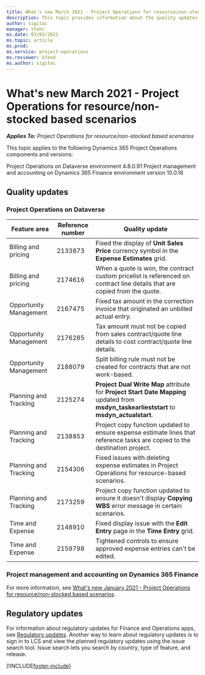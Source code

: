 ```yaml
---
title: What's new March 2021 - Project Operations for resource/non-stocked based scenarios
description: This topic provides information about the quality updates available in the March 2021 release of Project Operations for resource/non-stocked based scenarios.
author: sigitac
manager: tfehr
ms.date: 03/03/2021
ms.topic: article
ms.prod:
ms.service: project-operations
ms.reviewer: kfend 
ms.author: sigitac
---
```


# What's new March 2021 - Project Operations for resource/non-stocked based scenarios

_**Applies To:** Project Operations for resource/non-stocked based scenarios_

This topic applies to the following Dynamics 365 Project Operations components and versions:

Project Operations on Dataverse environment 4.8.0.91 
Project management and accounting on Dynamics 365 Finance environment version 10.0.16 

## Quality updates

### Project Operations on Dataverse


| **Feature area** | **Reference number** | **Quality update** |
| --- | --- | --- |
| Billing and pricing | 2133873 | Fixed the display of **Unit Sales Price** currency symbol in the **Expense Estimates** grid. |
| Billing and pricing | 2174616 | When a quote is won, the contract custom pricelist is referenced on contract line details that are copied from the quote. |
| Opportunity Management | 2167475 | Fixed tax amount in the correction invoice that originated an unbilled actual entry. |
| Opportunity Management | 2176285 | Tax amount must not be copied from sales contract/quote line details to cost contract/quote line details. |
| Opportunity Management | 2188079 | Split billing rule must not be created for contracts that are not work-based. |
| Planning and Tracking | 2125274 | **Project Dual Write Map** attribute for **Project Start Date Mapping** updated from **msdyn\_taskearlieststart** to **msdyn\_actualstart**. |
| Planning and Tracking | 2138853 | Project copy function updated to ensure expense estimate lines that reference tasks are copied to the destination project. |
| Planning and Tracking | 2154306 | Fixed issues with deleting expense estimates in Project Operations for resource-based scenarios. |
| Planning and Tracking | 2173259 | Project copy function updated to ensure it doesn't display **Copying WBS** error message in certain scenarios. |
| Time and Expense | 2148910 | Fixed display issue with the **Edit Entry** page in the **Time Entry** grid. |
| Time and Expense | 2159798 | Tightened controls to ensure approved expense entries can't be edited. |

### Project management and accounting on Dynamics 365 Finance

For more information, see [What's new January 2021 - Project Operations for resource/non-stocked based scenarios](../project-operations/whats-new/whats-new-jan-2021-resource-based.md).

## Regulatory updates

For information about regulatory updates for Finance and Operations apps, see [Regulatory updates](https://docs.microsoft.com/dynamics365/finance/localizations/regulatory-updates). Another way to learn about regulatory updates is to sign in to LCS and view the planned regulatory updates using the issue search tool. Issue search lets you search by country, type of feature, and release.


[!INCLUDE[footer-include](../includes/footer-banner.md)]
